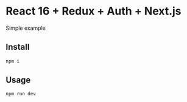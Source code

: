 # React 16 + Redux + Auth + Next.js

Simple example


## Install

````bash
npm i
````

## Usage

````bash
npm run dev
````
